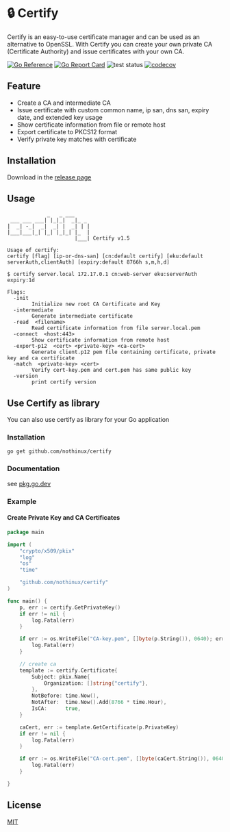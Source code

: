 # :lock: Certify
Certify is an easy-to-use certificate manager and can be used as an alternative to OpenSSL. With Certify you can create your own private CA (Certificate Authority) and issue certificates with your own CA.

[![Go Reference](https://pkg.go.dev/badge/github.com/nothinux/certify.svg)](https://pkg.go.dev/github.com/nothinux/certify)  [![Go Report Card](https://goreportcard.com/badge/github.com/nothinux/certify)](https://goreportcard.com/report/github.com/nothinux/certify)  ![test status](https://github.com/nothinux/certify/actions/workflows/test.yml/badge.svg?branch=master)  [![codecov](https://codecov.io/gh/nothinux/certify/branch/master/graph/badge.svg?token=iR3c5Zwo3F)](https://codecov.io/gh/nothinux/certify)  

## Feature
+ Create a CA and intermediate CA
+ Issue certificate with custom common name, ip san, dns san, expiry date, and extended key usage
+ Show certificate information from file or remote host
+ Export certificate to PKCS12 format
+ Verify private key matches with certificate


## Installation
Download in the [release page](https://github.com/nothinux/certify/releases)

## Usage
```
             _   _ ___     
 ___ ___ ___| |_|_|  _|_ _ 
|  _| -_|  _|  _| |  _| | |
|___|___|_| |_| |_|_| |_  |
                      |___| Certify v1.5

Usage of certify:  
certify [flag] [ip-or-dns-san] [cn:default certify] [eku:default serverAuth,clientAuth] [expiry:default 8766h s,m,h,d]

$ certify server.local 172.17.0.1 cn:web-server eku:serverAuth expiry:1d

Flags:
  -init
        Initialize new root CA Certificate and Key
  -intermediate
        Generate intermediate certificate
  -read  <filename>
        Read certificate information from file server.local.pem
  -connect  <host:443>
        Show certificate information from remote host
  -export-p12  <cert> <private-key> <ca-cert>
        Generate client.p12 pem file containing certificate, private key and ca certificate
  -match  <private-key> <cert>
        Verify cert-key.pem and cert.pem has same public key
  -version
        print certify version
```

## Use Certify as library
You can also use certify as library for your Go application

### Installation
```
go get github.com/nothinux/certify
```
### Documentation
see [pkg.go.dev](https://pkg.go.dev/github.com/nothinux/certify)
### Example
#### Create Private Key and CA Certificates
``` go
package main

import (
	"crypto/x509/pkix"
	"log"
	"os"
	"time"

	"github.com/nothinux/certify"
)

func main() {
	p, err := certify.GetPrivateKey()
	if err != nil {
		log.Fatal(err)
	}

	if err := os.WriteFile("CA-key.pem", []byte(p.String()), 0640); err != nil {
		log.Fatal(err)
	}

	// create ca
	template := certify.Certificate{
		Subject: pkix.Name{
			Organization: []string{"certify"},
		},
		NotBefore: time.Now(),
		NotAfter:  time.Now().Add(8766 * time.Hour),
		IsCA:      true,
	}

	caCert, err := template.GetCertificate(p.PrivateKey)
	if err != nil {
		log.Fatal(err)
	}

	if err := os.WriteFile("CA-cert.pem", []byte(caCert.String()), 0640); err != nil {
		log.Fatal(err)
	}

}

```

## License
[MIT](https://github.com/nothinux/certify/blob/master/LICENSE)
